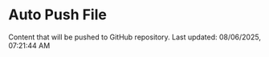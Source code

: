 # Auto Push File

Content that will be pushed to GitHub repository.
Last updated: 08/06/2025, 07:21:44 AM